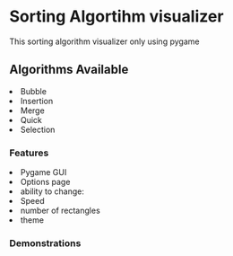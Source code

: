 <h1>Sorting Algortihm visualizer</h1>
This sorting algorithm visualizer only using pygame

<h2>Algorithms Available</h2>
<li>Bubble</li>
<li>Insertion</li>
<li>Merge</li>
<li>Quick</li>
<li>Selection</li>

<h3>Features</h3>
<li>Pygame GUI</li>
<li>Options page</li>
<li>ability to change:</li>
<li>Speed</li>
<li>number of rectangles</li>
<li>theme</li>

<h3>Demonstrations</h3>
